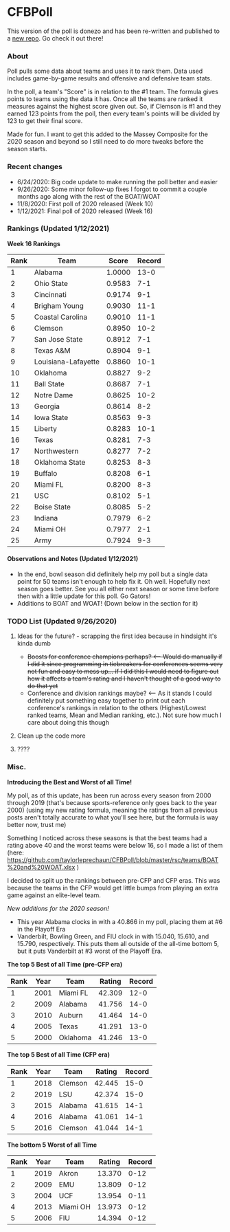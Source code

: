 # CFBPoll

This version of the poll is donezo and has been re-written and published to a [new repo](https://github.com/taylorleprechaun/CFBPollNew).  Go check it out there!

### About

Poll pulls some data about teams and uses it to rank them.  Data used includes game-by-game results and offensive and defensive team stats.

In the poll, a team's "Score" is in relation to the #1 team.  The formula gives points to teams using the data it has.  Once all the teams are ranked it measures against the highest score given out.  So, if Clemson is #1 and they earned 123 points from the poll, then every team's points will be divided by 123 to get their final score.

Made for fun.  I want to get this added to the Massey Composite for the 2020 season and beyond so I still need to do more tweaks before the season starts.

### Recent changes

* 6/24/2020: Big code update to make running the poll better and easier
* 9/26/2020: Some minor follow-up fixes I forgot to commit a couple months ago along with the rest of the BOAT/WOAT
* 11/8/2020: First poll of 2020 released (Week 10)
* 1/12/2021: Final poll of 2020 released (Week 16)

### Rankings (Updated 1/12/2021)

**Week 16 Rankings**

Rank| Team | Score | Record
---|---|---|---
1 | Alabama | 1.0000 | 13-0
2 | Ohio State | 0.9583 | 7-1
3 | Cincinnati | 0.9174 | 9-1
4 | Brigham Young | 0.9030 | 11-1
5 | Coastal Carolina | 0.9010 | 11-1
6 | Clemson | 0.8950 | 10-2
7 | San Jose State | 0.8912 | 7-1
8 | Texas A&M | 0.8904 | 9-1
9 | Louisiana-Lafayette | 0.8860 | 10-1
10 | Oklahoma | 0.8827 | 9-2
11 | Ball State | 0.8687 | 7-1
12 | Notre Dame | 0.8625 | 10-2
13 | Georgia | 0.8614 | 8-2
14 | Iowa State | 0.8563 | 9-3
15 | Liberty | 0.8283 | 10-1
16 | Texas | 0.8281 | 7-3
17 | Northwestern | 0.8277 | 7-2
18 | Oklahoma State | 0.8253 | 8-3
19 | Buffalo | 0.8208 | 6-1
20 | Miami FL | 0.8200 | 8-3
21 | USC | 0.8102 | 5-1
22 | Boise State | 0.8085 | 5-2
23 | Indiana | 0.7979 | 6-2
24 | Miami OH | 0.7977 | 2-1
25 | Army | 0.7924 | 9-3

#### Observations and Notes (Updated 1/12/2021)

* In the end, bowl season did definitely help my poll but a single data point for 50 teams isn't enough to help fix it.  Oh well.  Hopefully next season goes better.  See you all either next season or some time before then with a little update for this poll.  Go Gators!
* Additions to BOAT and WOAT!  (Down below in the section for it)

### TODO List (Updated 9/26/2020)

1. Ideas for the future? - scrapping the first idea because in hindsight it's kinda dumb
    * ~~Boosts for conference champions perhaps? <-- Would do manually if I did it since programming in tiebreakers for conferences seems very not fun and easy to mess up... if I did this I would need to figure out how it affects a team's rating and I haven't thought of a good way to do that yet~~
    * Conference and division rankings maybe? <-- As it stands I could definitely put something easy together to print out each conference's rankings in relation to the others (Highest/Lowest ranked teams, Mean and Median ranking, etc.).  Not sure how much I care about doing this though
	
2. Clean up the code more

3. ????

### Misc.

**Introducing the Best and Worst of all Time!**

My poll, as of this update, has been run across every season from 2000 through 2019 (that's because sports-reference only goes back to the year 2000) (using my new rating formula, meaning the ratings from all previous posts aren't totally accurate to what you'll see here, but the formula is way better now, trust me)

Something I noticed across these seasons is that the best teams had a rating above 40 and the worst teams were below 16, so I made a list of them (here: https://github.com/taylorleprechaun/CFBPoll/blob/master/rsc/teams/BOAT%20and%20WOAT.xlsx )

I decided to split up the rankings between pre-CFP and CFP eras.  This was because the teams in the CFP would get little bumps from playing an extra game against an elite-level team.

*New additions for the 2020 season!*

* This year Alabama clocks in with a 40.866 in my poll, placing them at #6 in the Playoff Era
* Vanderbilt, Bowling Green, and FIU clock in with 15.040, 15.610, and 15.790, respectively.  This puts them all outside of the all-time bottom 5, but it puts Vanderbilt at #3 worst of the Playoff Era.

**The top 5 Best of all Time (pre-CFP era)**

Rank | Year | Team | Rating | Record
---|---|---|---|---
1 | 2001 | Miami FL | 42.309 | 12-0
2 | 2009 | Alabama | 41.756 | 14-0
3 | 2010 | Auburn | 41.464 | 14-0
4 | 2005 | Texas | 41.291 | 13-0
5 | 2000 | Oklahoma | 41.246 | 13-0

**The top 5 Best of all Time (CFP era)**

Rank | Year | Team | Rating | Record
---|---|---|---|---
1 | 2018 | Clemson | 42.445 | 15-0
2 | 2019 | LSU | 42.374 | 15-0
3 | 2015 | Alabama | 41.615 | 14-1
4 | 2016 | Alabama | 41.061 | 14-1
5 | 2016 | Clemson | 41.044 | 14-1

**The bottom 5 Worst of all Time**

Rank | Year | Team | Rating | Record
---|---|---|---|---
1 | 2019 | Akron | 13.370 | 0-12
2 | 2009 | EMU | 13.809 | 0-12
3 | 2004 | UCF | 13.954 | 0-11
4 | 2013 | Miami OH | 13.973 | 0-12
5 | 2006 | FIU | 14.394 | 0-12
